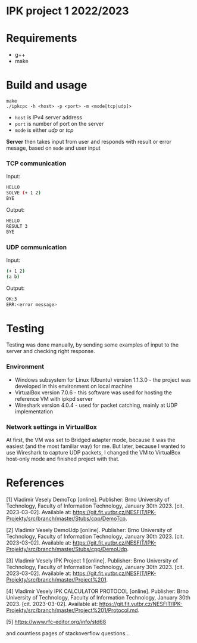 # IPK project 1 2022/2023

# Requirements
- g++
- make

# Build and usage
```
make
./ipkcpc -h <host> -p <port> -m <mode[tcp|udp]>
```
- ```host``` is IPv4 server address
- ```port``` is number of port on the server
- ```mode``` is either _udp_ or _tcp_

__Server__ then takes input from user and responds with result or error mesage, based on ```mode``` and user input

### TCP communication
Input:
```bash
HELLO
SOLVE (+ 1 2)
BYE
```
Output:
```bash
HELLO
RESULT 3
BYE
```

### UDP communication
Input:
```bash
(+ 1 2)
(a b)
```
Output:
```bash
OK:3
ERR:<error message>
```

# Testing

Testing was done manually, by sending some examples of input to the server and checking right response.

### Environment
- Windows subsystem for Linux (Ubuntu) version 1.1.3.0 - the project was developed in this environment on local machine
- VirtualBox version 7.0.6 - this software was used for hosting the reference VM with ipkpd server
- Wireshark version 4.0.4 - used for packet catching, mainly at UDP implementation

### Network settings in VirtualBox

At first, the VM was set to Bridged adapter mode, because it was the easiest (and the most familiar way) for me. But later, because I wanted to use Wireshark to capture UDP packets, I changed the VM to VirtualBox host-only mode and finished project with that.


# References
[1] Vladimir Vesely DemoTcp [online]. Publisher: Brno University of Technology, Faculty of Information Technology, January 30th 2023. [cit. 2023-03-02]. Available at: https://git.fit.vutbr.cz/NESFIT/IPK-Projekty/src/branch/master/Stubs/cpp/DemoTcp.

[2] Vladimir Vesely DemoUdp [online]. Publisher: Brno University of Technology, Faculty of Information Technology, January 30th 2023. [cit. 2023-03-02]. Available at: https://git.fit.vutbr.cz/NESFIT/IPK-Projekty/src/branch/master/Stubs/cpp/DemoUdp.

[3] Vladimir Vesely IPK Project 1 [online]. Publisher: Brno University of Technology, Faculty of Information Technology, January 30th 2023. [cit. 2023-03-02]. Available at: https://git.fit.vutbr.cz/NESFIT/IPK-Projekty/src/branch/master/Project%201.

[4] Vladimir Vesely IPK CALCULATOR PROTOCOL [online]. Publisher: Brno University of Technology, Faculty of Information Technology, January 30th 2023. [cit. 2023-03-02]. Available at: https://git.fit.vutbr.cz/NESFIT/IPK-Projekty/src/branch/master/Project%201/Protocol.md.

[5] https://www.rfc-editor.org/info/std68

and countless pages of stackoverflow questions...